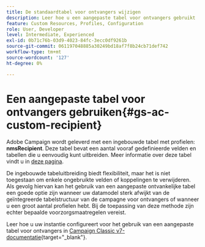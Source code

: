 ```yaml
---
title: De standaardtabel voor ontvangers wijzigen
description: Leer hoe u een aangepaste tabel voor ontvangers gebruikt
feature: Custom Resources, Profiles, Configuration
role: User, Developer
level: Intermediate, Experienced
exl-id: 0b71c76b-03d9-4023-84fc-3ecc0df9261b
source-git-commit: 061197048885a30249bd18af7f8b24cb71def742
workflow-type: tm+mt
source-wordcount: '127'
ht-degree: 0%

---
```


# Een aangepaste tabel voor ontvangers gebruiken{#gs-ac-custom-recipient}

Adobe Campaign wordt geleverd met een ingebouwde tabel met profielen: **nmsRecipient**. Deze tabel bevat een aantal vooraf gedefinieerde velden en tabellen die u eenvoudig kunt uitbreiden. Meer informatie over deze tabel vindt u in [deze pagina](datamodel.md#ootb-profiles).

De ingebouwde tabeluitbreiding biedt flexibiliteit, maar het is niet toegestaan om enkele ongebruikte velden of koppelingen te verwijderen. Als gevolg hiervan kan het gebruik van een aangepaste ontvankelijke tabel een goede optie zijn wanneer uw datamodel sterk afwijkt van de geïntegreerde tabelstructuur van de campagne voor ontvangers of wanneer u een groot aantal profielen hebt.  Bij de toepassing van deze methode zijn echter bepaalde voorzorgsmaatregelen vereist.

Leer hoe u uw instantie configureert voor het gebruik van een aangepaste tabel voor ontvangers in [Campaign Classic v7-documentatie](https://experienceleague.adobe.com/docs/campaign-classic/using/configuring-campaign-classic/use-a-custom-recipient-table/about-custom-recipient-table.html){target="_blank"}.
